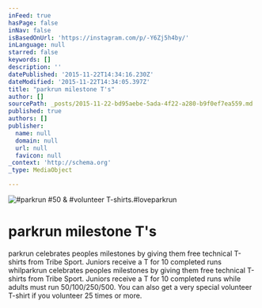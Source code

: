 ```yaml
---
inFeed: true
hasPage: false
inNav: false
isBasedOnUrl: 'https://instagram.com/p/-Y6Zj5h4by/'
inLanguage: null
starred: false
keywords: []
description: ''
datePublished: '2015-11-22T14:34:16.230Z'
dateModified: '2015-11-22T14:34:05.397Z'
title: "parkrun milestone T's"
author: []
sourcePath: _posts/2015-11-22-bd95aebe-5ada-4f22-a280-b9f0ef7ea559.md
published: true
authors: []
publisher:
  name: null
  domain: null
  url: null
  favicon: null
_context: 'http://schema.org'
_type: MediaObject

---
```

![#parkrun #50 & #volunteer T-shirts.#loveparkrun](https://scontent.cdninstagram.com/hphotos-xap1/t51.2885-15/s640x640/sh0.08/e35/12224684_813509692092175_200928689_n.jpg)

# parkrun milestone T's

parkrun celebrates peoples milestones by giving them free technical T-shirts from Tribe Sport. Juniors receive a T for 10 completed runs whilparkrun celebrates peoples milestones by giving them free technical T-shirts from Tribe Sport. Juniors receive a T for 10 completed runs while adults must run 50/100/250/500\. You can also get a very special volunteer T-shirt if you volunteer 25 times or more.